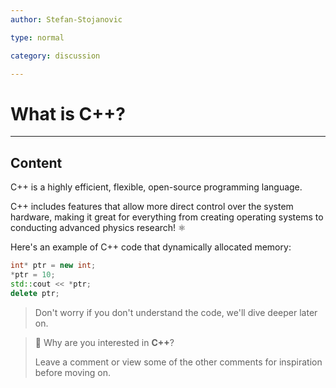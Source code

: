 ```yaml
---
author: Stefan-Stojanovic

type: normal

category: discussion

---
```


# What is C++?

---

## Content

C++ is a highly efficient, flexible, open-source programming language.

C++ includes features that allow more direct control over the system hardware, making it great for everything from creating operating systems to conducting advanced physics research! ⚛️

Here's an example of C++ code that dynamically allocated memory:
```cpp
int* ptr = new int;
*ptr = 10;  
std::cout << *ptr; 
delete ptr;  
```

> Don't worry if you don't understand the code, we'll dive deeper later on.

> 💬 Why are you interested in **C++**?
> 
> Leave a comment or view some of the other comments for inspiration before moving on.
